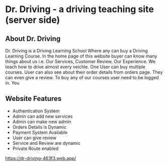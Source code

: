 # Dr. Driving - a driving teaching site (server side)

## About Dr. Driving
Dr. Driving is a Driving Learning School Where any can buy a Driving Learning Course.
In the home page of this website buyer can know many things about us i.e. Our Services,
Customer Review, Our Experience. We teach how to drive almost every veichle. One User can
buy multiple courses. User can also see about their order details from orders page. They 
can even give a review. To buy any of our courses user need to be logged in. You

## Website Features
- Authentication System
- Admin can add new services 
- Admin can make new admin 
- Orders Details is Dynamic
- Payment System Available
- User can give review
- Service and Review are dynamic
- Private Route enabled

https://dr-driving-463f3.web.app/